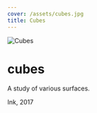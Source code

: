 ```yaml
---
cover: /assets/cubes.jpg
title: Cubes
---
```

![Cubes](https://78.media.tumblr.com/edb14350eb2c78676f8153e589ab1386/tumblr_p4kpmyivjn1tbsa22o1_1280.jpg)

# cubes

A study of various surfaces.

Ink, 2017
